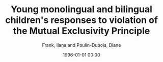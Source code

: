 ---
layout: post
title: Young monolingual and bilingual children's responses to violation of the Mutual Exclusivity Principle

date: 1996-01-01 00:00
author: Frank, Ilana and Poulin-Dubois, Diane
tags: ["mutual exclusivity","bilingualism","translation equivalents","word learning"]
journal: International Journal of Bilingualism

link: https://doi.org/10.1177/13670069020060020201

year: 2002
---